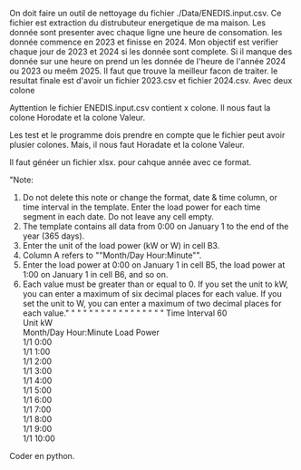 On doit faire un outil de nettoyage du fichier ./Data/ENEDIS.input.csv. Ce fichier est extraction du distrubuteur energetique de ma maison.  Les donnée sont presenter avec chaque ligne une heure de consomation. les donnée commence en 2023 et finisse en 2024. Mon objectif est verifier chaque jour de 2023 et 2024 si les donnée sont complete. Si il manque des donnée sur une heure on prend un les donnée de l'heure de l'année 2024 ou 2023 ou meêm 2025. Il faut que trouve la meilleur facon de traiter. le resultat finale est d'avoir un fichier 2023.csv et fichier 2024.csv. Avec deux colone 

Ayttention le fichier ENEDIS.input.csv contient x colone. Il nous faut la colone Horodate et la colone Valeur.

Les test et le programme dois prendre en compte que le fichier peut avoir plusier colones. Mais, il nous faut Horadate et la colone Valeur.

Il faut généer un fichier xlsx. pour cahque année avec ce format.

"Note:
 1. Do not delete this note or change the format, date & time column, or time interval in the template. Enter the load power for each time segment in each date. Do not leave any cell empty.
 2. The template contains all data from 0:00 on January 1 to the end of the year (365 days).
 3. Enter the unit of the load power (kW or W) in cell B3.
 4. Column A refers to ""Month/Day Hour:Minute"".
 5. Enter the load power at 0:00 on January 1 in cell B5, the load power at 1:00 on January 1 in cell B6, and so on.
 6. Each value must be greater than or equal to 0. If you set the unit to kW, you can enter a maximum of six decimal places for each value. If you set the unit to W, you can enter a maximum of two decimal places for each value."	"
"	"
"	"
"	"
"	"
"	"
"	"
"	"
"
Time Interval	60							
Unit	kW							
Month/Day Hour:Minute	Load Power							
1/1 0:00								
1/1 1:00								
1/1 2:00								
1/1 3:00								
1/1 4:00								
1/1 5:00								
1/1 6:00								
1/1 7:00								
1/1 8:00								
1/1 9:00								
1/1 10:00								

Coder en python.
